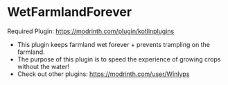 # WetFarmlandForever
Required Plugin: https://modrinth.com/plugin/kotlinplugins
- This plugin keeps farmland wet forever + prevents trampling on the farmland.
- The purpose of this plugin is to speed the experience of growing crops without the water!
- Check out other plugins: https://modrinth.com/user/Winlyps
